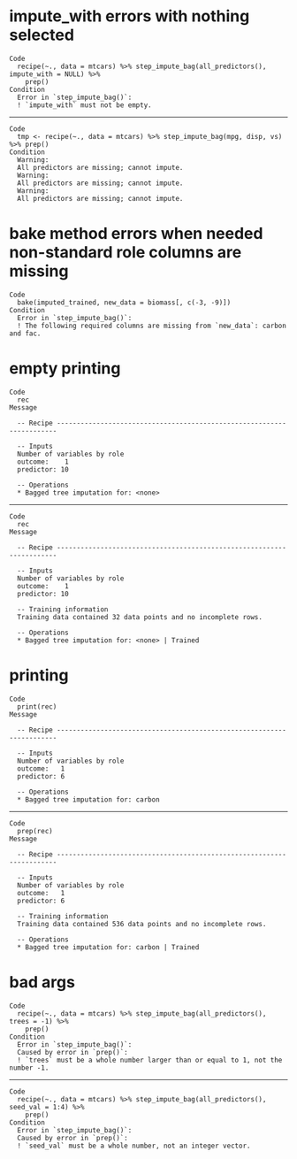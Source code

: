 # impute_with errors with nothing selected

    Code
      recipe(~., data = mtcars) %>% step_impute_bag(all_predictors(), impute_with = NULL) %>%
        prep()
    Condition
      Error in `step_impute_bag()`:
      ! `impute_with` must not be empty.

---

    Code
      tmp <- recipe(~., data = mtcars) %>% step_impute_bag(mpg, disp, vs) %>% prep()
    Condition
      Warning:
      All predictors are missing; cannot impute.
      Warning:
      All predictors are missing; cannot impute.
      Warning:
      All predictors are missing; cannot impute.

# bake method errors when needed non-standard role columns are missing

    Code
      bake(imputed_trained, new_data = biomass[, c(-3, -9)])
    Condition
      Error in `step_impute_bag()`:
      ! The following required columns are missing from `new_data`: carbon and fac.

# empty printing

    Code
      rec
    Message
      
      -- Recipe ----------------------------------------------------------------------
      
      -- Inputs 
      Number of variables by role
      outcome:    1
      predictor: 10
      
      -- Operations 
      * Bagged tree imputation for: <none>

---

    Code
      rec
    Message
      
      -- Recipe ----------------------------------------------------------------------
      
      -- Inputs 
      Number of variables by role
      outcome:    1
      predictor: 10
      
      -- Training information 
      Training data contained 32 data points and no incomplete rows.
      
      -- Operations 
      * Bagged tree imputation for: <none> | Trained

# printing

    Code
      print(rec)
    Message
      
      -- Recipe ----------------------------------------------------------------------
      
      -- Inputs 
      Number of variables by role
      outcome:   1
      predictor: 6
      
      -- Operations 
      * Bagged tree imputation for: carbon

---

    Code
      prep(rec)
    Message
      
      -- Recipe ----------------------------------------------------------------------
      
      -- Inputs 
      Number of variables by role
      outcome:   1
      predictor: 6
      
      -- Training information 
      Training data contained 536 data points and no incomplete rows.
      
      -- Operations 
      * Bagged tree imputation for: carbon | Trained

# bad args

    Code
      recipe(~., data = mtcars) %>% step_impute_bag(all_predictors(), trees = -1) %>%
        prep()
    Condition
      Error in `step_impute_bag()`:
      Caused by error in `prep()`:
      ! `trees` must be a whole number larger than or equal to 1, not the number -1.

---

    Code
      recipe(~., data = mtcars) %>% step_impute_bag(all_predictors(), seed_val = 1:4) %>%
        prep()
    Condition
      Error in `step_impute_bag()`:
      Caused by error in `prep()`:
      ! `seed_val` must be a whole number, not an integer vector.

